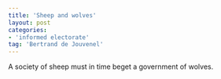 ```yaml
---
title: 'Sheep and wolves'
layout: post
categories:
- 'informed electorate'
tag: 'Bertrand de Jouvenel'
---
```


A society of sheep must in time beget a government of wolves.